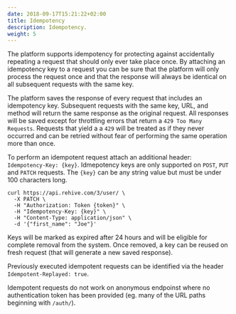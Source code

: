 ```yaml
---
date: 2018-09-17T15:21:22+02:00
title: Idempotency
description: Idempotency.
weight: 5
---
```


The platform supports idempotency for protecting against accidentally repeating a request that should only ever take place once. By attaching an idempotency key to a request you can be sure that the platform will only process the request once and that the response will always be identical on all subsequent requests with the same key.

The platform saves the response of every request that includes an idempotency key. Subsequent requests with the same key, URL, and method will return the same response as the original request. All responses will be saved except for throttling errors that return a `429 Too Many Requests`. Requests that yield a a `429` will be treated as if they never occurred and can be retried without fear of performing the same operation more than once.

To perform an idempotent request attach an additional header: `Idempotency-Key: {key}`. Idmepotency keys are only supported on `POST`, `PUT` and `PATCH` requests. The `{key}` can be any string value but must be under 100 characters long.

```shell
curl https://api.rehive.com/3/user/ \
  -X PATCH \
  -H "Authorization: Token {token}" \
  -H "Idempotency-Key: {key}" \
  -H "Content-Type: application/json" \
  -d '{"first_name": "Joe"}' 
```

Keys will be marked as expired after 24 hours and will be eligible for complete removal from the system. Once removed, a key can be reused on fresh request (that will generate a new saved response).

Previously executed idempotent requests can be identified via the header `Idempotent-Replayed: true`.

<aside class="notice">
Idempotent requests do not work on anonymous endpoinst where no authentication token has been provided (eg. many of the URL paths beginning with <code>/auth/</code>).
</aside>
